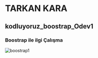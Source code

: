 # TARKAN KARA
## kodluyoruz_boostrap_Odev1
### Boostrap ile ilgi Çalışma
![boostrap1](https://user-images.githubusercontent.com/59411109/178958569-9daaaf2a-9b5e-4fdb-8e51-93af30eb439e.png)
